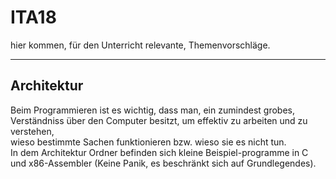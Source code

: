 # ITA18
hier kommen, für den Unterricht relevante, Themenvorschläge.
___
## Architektur
Beim Programmieren ist es wichtig, dass man, ein zumindest grobes, Verständniss über den Computer besitzt, um effektiv zu arbeiten und zu verstehen,<br>wieso bestimmte Sachen funktionieren bzw. wieso sie es nicht tun.<br>In dem Architektur Ordner befinden sich kleine Beispiel-programme in C und x86-Assembler (Keine Panik, es beschränkt sich auf Grundlegendes).<br>
